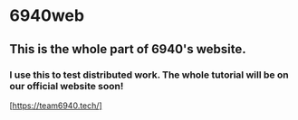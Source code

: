 # 6940web
## This is the whole part of 6940's website. 
### I use this to test distributed work. The whole tutorial will be on our official website soon!
[https://team6940.tech/]
